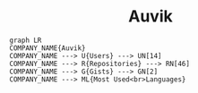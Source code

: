<h1 align="center">Auvik</h1>

```mermaid
graph LR
COMPANY_NAME{Auvik}
COMPANY_NAME ---> U{Users} ---> UN[14]
COMPANY_NAME ---> R{Repositories} ---> RN[46]
COMPANY_NAME ---> G{Gists} ---> GN[2]
COMPANY_NAME ---> ML{Most Used<br>Languages}
```
